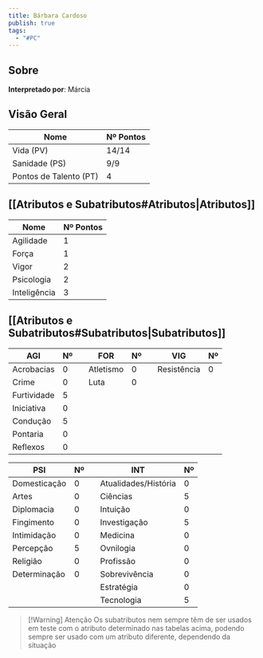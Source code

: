 ```yaml
---
title: Bárbara Cardoso
publish: true
tags:
  - "#PC"
---
```

## Sobre
**Interpretado por**: Márcia
## Visão Geral
| Nome                   | Nº Pontos |
| ---------------------- | --------- |
| Vida (PV)              | 14/14     |
| Sanidade (PS)          | 9/9       |
| Pontos de Talento (PT) | 4         |

## [[Atributos e Subatributos#Atributos|Atributos]]

| Nome         | Nº Pontos |
| ------------ | --------- |
| Agilidade    | 1         |
| Força        | 1         |
| Vigor        | 2         |
| Psicologia   | 2         |
| Inteligência | 3         |

## [[Atributos e Subatributos#Subatributos|Subatributos]]

| AGI         | Nº  |     | FOR       | Nº  |     | VIG         | Nº  |
| ----------- | --- | --- | --------- | --- | --- | ----------- | --- |
| Acrobacias  | 0   |     | Atletismo | 0   |     | Resistência | 0   |
| Crime       | 0   |     | Luta      | 0   |     |             |     |
| Furtividade | 5   |     |           |     |     |             |     |
| Iniciativa  | 0   |     |           |     |     |             |     |
| Condução    | 5   |     |           |     |     |             |     |
| Pontaria    | 0   |     |           |     |     |             |     |
| Reflexos    | 0   |     |           |     |     |             |     |

| PSI          | Nº  |     | INT                  | Nº  |
| ------------ | --- | --- | -------------------- | --- |
| Domesticação | 0   |     | Atualidades/História | 0   |
| Artes        | 0   |     | Ciências             | 5   |
| Diplomacia   | 0   |     | Intuição             | 0   |
| Fingimento   | 0   |     | Investigação         | 5   |
| Intimidação  | 0   |     | Medicina             | 0   |
| Percepção    | 5   |     | Ovnilogia            | 0   |
| Religião     | 0   |     | Profissão            | 0   |
| Determinação | 0   |     | Sobrevivência        | 0   |
|              |     |     | Estratégia           | 0   |
|              |     |     | Tecnologia           | 5   |

>[!Warning] Atenção
>Os subatributos nem sempre têm de ser usados em teste com o atributo determinado nas tabelas acima, podendo sempre ser usado com um atributo diferente, dependendo da situação
